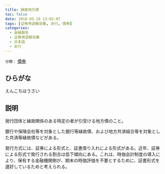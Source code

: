 ```yaml
---
title: 縁故地方債
toc: false
date: 2018-05-18 13:02:07
tags: [证券用语解说集, あ行, 債券]
categories:
  - 金融服务
  - 证券用语解说集
  - 日本語
  - あ行
---
```


`分類：` [債券](/tags/債券/)

## ひらがな

えんこちほうさい

## 説明

発行団体と縁故関係のある特定の者が引受ける地方債のこと。

銀行や保険会社等を対象とした銀行等縁故債、および地方共済組合等を対象とした共済等縁故債などがある。

発行方式には、証券による形式と、証書借り入れによる形式がある。近年、証券による形式で発行される割合は低下傾向にある。これは、時価会計制度の導入により、保有する金融機関側が、期末の時価評価を不要とするために、証書形式を選好しているためと考えられる。

